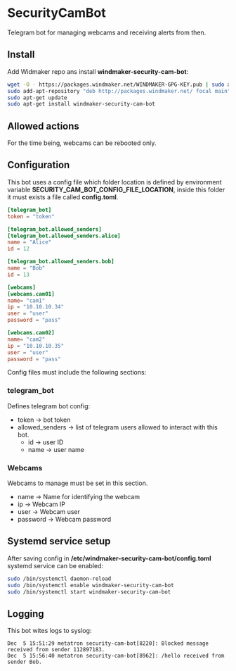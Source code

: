 # SecurityCamBot

Telegram bot for managing webcams and receiving alerts from then.

## Install

Add Widmaker repo ans install **windmaker-security-cam-bot**:
```bash
wget -O - https://packages.windmaker.net/WINDMAKER-GPG-KEY.pub | sudo apt-key add -
sudo add-apt-repository "deb http://packages.windmaker.net/ focal main"
sudo apt-get update
sudo apt-get install windmaker-security-cam-bot
```

## Allowed actions

For the time being, webcams can be rebooted only.

## Configuration

This bot uses a config file which folder location is defined by environment variable **SECURITY_CAM_BOT_CONFIG_FILE_LOCATION**, inside this folder it must exists a file called **config.toml**.

```toml
[telegram_bot]
token = "token"

[telegram_bot.allowed_senders]
[telegram_bot.allowed_senders.alice]
name = "Alice"
id = 12

[telegram_bot.allowed_senders.bob]
name = "Bob"
id = 13

[webcams]
[webcams.cam01]
name= "cam1"
ip = "10.10.10.34"
user = "user"
password = "pass"

[webcams.cam02]
name= "cam2"
ip = "10.10.10.35"
user = "user"
password = "pass"
```

Config files must include the following sections:
### telegram_bot

Defines telegram bot config:
* token -> bot token
* allowed_senders -> list of telegram users allowed to interact with this bot.
  * id -> user ID
  * name -> user name

### Webcams 

Webcams to manage must be set in this section.
* name -> Name for identifying the webcam
* ip -> Webcam IP
* user -> Webcam user
* password -> Webcam password

## Systemd service setup

After saving config in **/etc/windmaker-security-cam-bot/config.toml** systemd service can be enabled:
```bash
sudo /bin/systemctl daemon-reload
sudo /bin/systemctl enable windmaker-security-cam-bot
sudo /bin/systemctl start windmaker-security-cam-bot
```

## Logging

This bot wites logs to syslog:
```
Dec  5 15:51:29 metatron security-cam-bot[8220]: Blocked message received from sender 112897183.
Dec  5 15:56:40 metatron security-cam-bot[8962]: /hello received from sender Bob.
```
